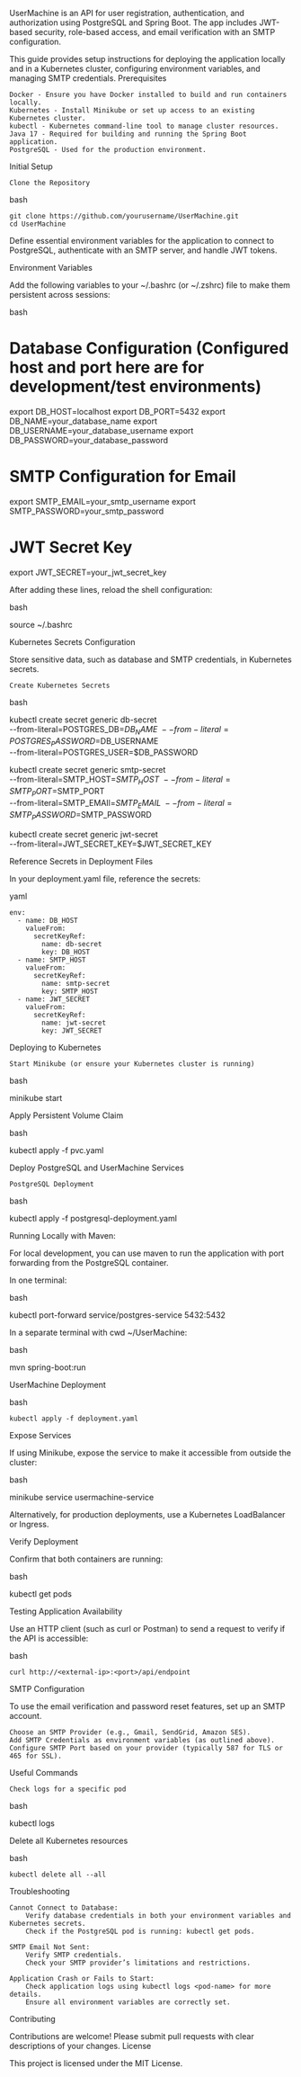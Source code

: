 UserMachine is an API for user registration, authentication, and authorization using PostgreSQL and Spring Boot. The app includes JWT-based security, role-based access, and email verification with an SMTP configuration.

This guide provides setup instructions for deploying the application locally and in a Kubernetes cluster, configuring environment variables, and managing SMTP credentials.
Prerequisites

    Docker - Ensure you have Docker installed to build and run containers locally.
    Kubernetes - Install Minikube or set up access to an existing Kubernetes cluster.
    kubectl - Kubernetes command-line tool to manage cluster resources.
    Java 17 - Required for building and running the Spring Boot application.
    PostgreSQL - Used for the production environment.

Initial Setup

    Clone the Repository

bash

    git clone https://github.com/yourusername/UserMachine.git
    cd UserMachine

Define essential environment variables for the application to connect to PostgreSQL, authenticate with an SMTP server, and handle JWT tokens.

Environment Variables

Add the following variables to your ~/.bashrc (or ~/.zshrc) file to make them persistent across sessions:

bash

  # Database Configuration (Configured host and port here are for development/test environments)
  export DB_HOST=localhost
  export DB_PORT=5432
  export DB_NAME=your_database_name
  export DB_USERNAME=your_database_username
  export DB_PASSWORD=your_database_password
  
  # SMTP Configuration for Email
  export SMTP_EMAIL=your_smtp_username
  export SMTP_PASSWORD=your_smtp_password
  
  # JWT Secret Key
  export JWT_SECRET=your_jwt_secret_key
  
After adding these lines, reload the shell configuration:

bash

  source ~/.bashrc

Kubernetes Secrets Configuration

Store sensitive data, such as database and SMTP credentials, in Kubernetes secrets.

    Create Kubernetes Secrets

bash
  
  kubectl create secret generic db-secret \
    --from-literal=POSTGRES_DB=$DB_NAME \
    --from-literal=POSTGRES_PASSWORD=$DB_USERNAME \
    --from-literal=POSTGRES_USER=$DB_PASSWORD
  
  kubectl create secret generic smtp-secret \
    --from-literal=SMTP_HOST=$SMTP_HOST \
    --from-literal=SMTP_PORT=$SMTP_PORT \
    --from-literal=SMTP_EMAIl=$SMTP_EMAIL \
    --from-literal=SMTP_PASSWORD=$SMTP_PASSWORD
    
  kubectl create secret generic jwt-secret \
    --from-literal=JWT_SECRET_KEY=$JWT_SECRET_KEY
  
Reference Secrets in Deployment Files

In your deployment.yaml file, reference the secrets:

yaml

    env:
      - name: DB_HOST
        valueFrom:
          secretKeyRef:
            name: db-secret
            key: DB_HOST
      - name: SMTP_HOST
        valueFrom:
          secretKeyRef:
            name: smtp-secret
            key: SMTP_HOST
      - name: JWT_SECRET
        valueFrom:
          secretKeyRef:
            name: jwt-secret
            key: JWT_SECRET

Deploying to Kubernetes

    Start Minikube (or ensure your Kubernetes cluster is running)

bash

  minikube start

Apply Persistent Volume Claim

bash

  kubectl apply -f pvc.yaml

Deploy PostgreSQL and UserMachine Services

    PostgreSQL Deployment

bash

  kubectl apply -f postgresql-deployment.yaml

Running Locally with Maven:

For local development, you can use maven to run the application with port forwarding from the PostgreSQL container.

In one terminal:

bash

  kubectl port-forward service/postgres-service 5432:5432

In a separate terminal with cwd ~/UserMachine:

bash

  mvn spring-boot:run

UserMachine Deployment

bash

    kubectl apply -f deployment.yaml

Expose Services

If using Minikube, expose the service to make it accessible from outside the cluster:

bash

  minikube service usermachine-service

Alternatively, for production deployments, use a Kubernetes LoadBalancer or Ingress.

Verify Deployment

Confirm that both containers are running:

bash

  kubectl get pods

Testing Application Availability

Use an HTTP client (such as curl or Postman) to send a request to verify if the API is accessible:

bash

    curl http://<external-ip>:<port>/api/endpoint

SMTP Configuration

To use the email verification and password reset features, set up an SMTP account.

    Choose an SMTP Provider (e.g., Gmail, SendGrid, Amazon SES).
    Add SMTP Credentials as environment variables (as outlined above).
    Configure SMTP Port based on your provider (typically 587 for TLS or 465 for SSL).

Useful Commands

    Check logs for a specific pod

bash

  kubectl logs <pod-name>

Delete all Kubernetes resources

bash

    kubectl delete all --all

Troubleshooting

    Cannot Connect to Database:
        Verify database credentials in both your environment variables and Kubernetes secrets.
        Check if the PostgreSQL pod is running: kubectl get pods.

    SMTP Email Not Sent:
        Verify SMTP credentials.
        Check your SMTP provider’s limitations and restrictions.

    Application Crash or Fails to Start:
        Check application logs using kubectl logs <pod-name> for more details.
        Ensure all environment variables are correctly set.

Contributing

Contributions are welcome! Please submit pull requests with clear descriptions of your changes.
License

This project is licensed under the MIT License.
